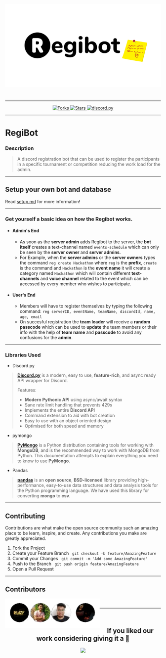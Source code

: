 <p align="center">
 <img src="./assets/regibot.png" align="center" />
</p>
<br/>

---

<p align="center">
 
  <a href="https://github.com/BeLazy167/RegiBot/network/members">
     <img alt="Forks" src="https://img.shields.io/github/forks/BeLazy167/RegiBot?color=yellow&style=for-the-badge">
  </a>
  <a href="https://github.com/BeLazy167/RegiBot/stargazers">
    <img alt="Stars" src="https://img.shields.io/github/stars/BeLazy167/RegiBot?color=violet&style=for-the-badge">
  </a>
  <a href="https://github.com/BeLazy167/RegiBot/blob/final-push/LICENSE">
     <img src="https://img.shields.io/github/license/BeLazy167/RegiBot?color=orange&style=for-the-badge" alt="discord.py">
  </a>
</p>

---

# RegiBot
### Description
>
>A discord registration bot that can be used to register the participants in a specific tournament or competition reducing the work load for the admin.

---

## Setup your own bot and database
Read [setup.md](https://github.com/BeLazy167/RegiBot/blob/final-push/setup.md) for more information! 

---

### Get yourself a basic idea on how the Regibot works.
- #### Admin's End
  - As soon as the **server admin** adds Regibot to the server, the **bot itself** creates a text-channel named `events-schedule` which can only be seen by the **server owner** and **server admins**.
  - For Example, when the **server admins** or the **server owners** types the command `reg create Hackathon` where `reg` is the **prefix**, `create` is the command and `Hackathon` is the **event name** it will create a category named `Hackathon` which will contain different **text-channels** and **voice channel** related to the event which can be accessed by every member who wishes to participate.
- #### User's End 
    - Members will have to register themselves by typing the following command:
    `reg serverID, eventName, teamName, discordId, name, age, email`
    <!-- For Example:
    Leader's Info followed by teammates where teammates info will be continued after the leader's info separating with a ','
    `reg serverID, Hackathon, LaziX, discordId, Rutvik, 21, rj@gmail.com` -->
    - On succesful registration the **team leader** will receive a **random passcode** which can be used to **update** the team members or their info with the help of **team name** and **passcode** to avoid any confusions for the **admin**.

---

### Libraries Used
- Discord.py
>**[Discord.py](https://discordpy.readthedocs.io/en/latest/api.html#)** is a modern, easy to use, **feature-rich**, and async ready API wrapper for Discord.
> 
>Features:
  >- **Modern Pythonic API** using async/await syntax
  >- Sane rate limit handling that prevents 429s
  >- Implements the entire **Discord API**
  >- Command extension to aid with bot creation
  >- Easy to use with an object oriented design
  >- Optimised for both speed and memory

- pymongo
> **[PyMongo](https://docs.mongodb.com/drivers/pymongo/)** is a Python distribution containing tools for working with **MongoDB**, and is the recommended way to work with MongoDB from Python. This documentation attempts to explain everything you need to know to use **PyMongo**.

- Pandas
> **[pandas](https://pandas.pydata.org/pandas-docs/stable/)** is an **open source**, **BSD-licensed** library providing high-performance, easy-to-use data structures and data analysis tools for the Python programming language. We have used this library for converting **mongo** to **csv**.

---

## Contributing 

Contributions are what make the open source community such an amazing place to be learn, inspire, and create. Any contributions you make are greatly appreciated.

1. Fork the Project
2. Create your Feature Branch ``` git checkout -b feature/AmazingFeature```
3. Commit your Changes ``` git commit -m 'Add some AmazingFeature'```
4. Push to the Branch ``` git push origin feature/AmazingFeature```
5. Open a Pull Request

---

## Contributors
<a href="https://github.com/BeLazy167/RegiBot/graphs/contributors">
  <img src="https://github.com/BeLazy167/RegiBot/blob/final-push/assets/606082f9859c8-removebg-preview%20(1).png" align="left"/>
</a><br>

---
<br>
<h2 align="center">If you liked our work considering giving it a 🌟</h2>
<p align="center">
 <img src="https://media.giphy.com/media/ip6n2oVNZBHiM/giphy.gif"/>
</p>
